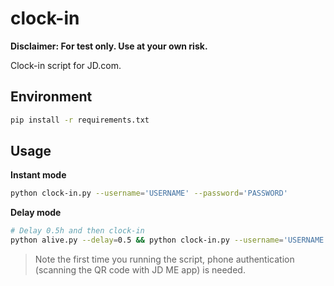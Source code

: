 # clock-in

**Disclaimer: For test only. Use at your own risk.**

Clock-in script for JD.com.

## Environment

```bash
pip install -r requirements.txt
```

## Usage

**Instant mode**

```bash
python clock-in.py --username='USERNAME' --password='PASSWORD'
```

**Delay mode**

```bash
# Delay 0.5h and then clock-in
python alive.py --delay=0.5 && python clock-in.py --username='USERNAME' --password='PASSWORD'
```

> Note the first time you running the script, phone authentication (scanning the QR code with JD ME app) is needed.
